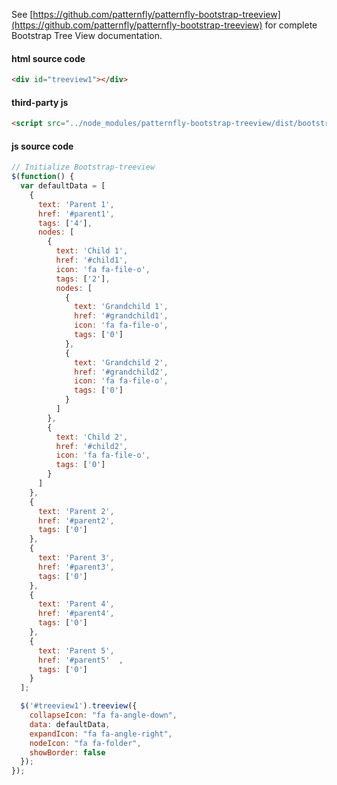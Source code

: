 See [https://github.com/patternfly/patternfly-bootstrap-treeview](https://github.com/patternfly/patternfly-bootstrap-treeview) for complete Bootstrap Tree View documentation.

#### html source code

```html
<div id="treeview1"></div>
```

#### third-party js
```html
<script src="../node_modules/patternfly-bootstrap-treeview/dist/bootstrap-treeview.min.js"></script>
```

#### js source code

```js
// Initialize Bootstrap-treeview
$(function() {
  var defaultData = [
    {
      text: 'Parent 1',
      href: '#parent1',
      tags: ['4'],
      nodes: [
        {
          text: 'Child 1',
          href: '#child1',
          icon: 'fa fa-file-o',
          tags: ['2'],
          nodes: [
            {
              text: 'Grandchild 1',
              href: '#grandchild1',
              icon: 'fa fa-file-o',
              tags: ['0']
            },
            {
              text: 'Grandchild 2',
              href: '#grandchild2',
              icon: 'fa fa-file-o',
              tags: ['0']
            }
          ]
        },
        {
          text: 'Child 2',
          href: '#child2',
          icon: 'fa fa-file-o',
          tags: ['0']
        }
      ]
    },
    {
      text: 'Parent 2',
      href: '#parent2',
      tags: ['0']
    },
    {
      text: 'Parent 3',
      href: '#parent3',
      tags: ['0']
    },
    {
      text: 'Parent 4',
      href: '#parent4',
      tags: ['0']
    },
    {
      text: 'Parent 5',
      href: '#parent5'  ,
      tags: ['0']
    }
  ];

  $('#treeview1').treeview({
    collapseIcon: "fa fa-angle-down",
    data: defaultData,
    expandIcon: "fa fa-angle-right",
    nodeIcon: "fa fa-folder",
    showBorder: false
  });
});
```